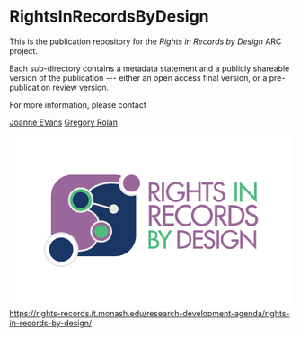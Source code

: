# RightsInRecordsByDesign

This is the publication repository for the _Rights in Records by Design_ ARC project.

Each sub-directory contains a metadata statement and a publicly shareable version of the publication --- either an open access final version, or a pre-publication review version.

For more information, please contact 

[Joanne EVans](mailto:joanne.evans@monash.edu)
[Gregory Rolan](mailto:greg.rolan@monash.edu)

![logo](./RIGHTS-RECORDS-CMYK-Small(Screen).png)
https://rights-records.it.monash.edu/research-development-agenda/rights-in-records-by-design/

